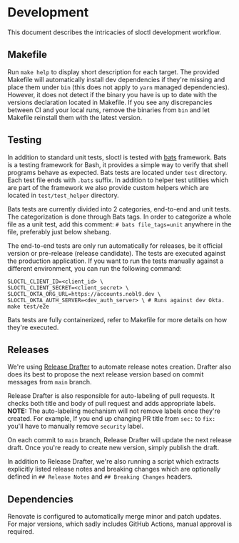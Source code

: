 # Development

This document describes the intricacies of sloctl development workflow.

## Makefile

Run `make help` to display short description for each target.
The provided Makefile will automatically install dev dependencies if they're
missing and place them under `bin`
(this does not apply to `yarn` managed dependencies).
However, it does not detect if the binary you have is up to date with the
versions declaration located in Makefile.
If you see any discrepancies between CI and your local runs, remove the
binaries from `bin` and let Makefile reinstall them with the latest version.

## Testing

In addition to standard unit tests, sloctl is tested with
[bats](https://bats-core.readthedocs.io/en/stable/) framework.
Bats is a testing framework for Bash, it provides a simple way to verify
that shell programs behave as expected.
Bats tests are located under `test` directory.
Each test file ends with `.bats` suffix.
In addition to helper test utilities which are part of the framework we also
provide custom helpers which are located in `test/test_helper` directory.

Bats tests are currently divided into 2 categories, end-to-end and unit tests.
The categorization is done through Bats tags. In order to categorize a whole
file as a unit test, add this comment: `# bats file_tags=unit` anywhere in the
file, preferably just below shebang.

The end-to-end tests are only run automatically for releases, be it official
version or pre-release (release candidate).
The tests are executed against the production application.
If you want to run the tests manually against a different environment, you can
run the following command:

```shell
SLOCTL_CLIENT_ID=<client_id> \
SLOCTL_CLIENT_SECRET=<client_secret> \
SLOCTL_OKTA_ORG_URL=https://accounts.nobl9.dev \
SLOCTL_OKTA_AUTH_SERVER=<dev_auth_server> \ # Runs against dev Okta.
make test/e2e
```

Bats tests are fully containerized, refer to Makefile for more details on
how they're executed.

## Releases

We're using [Release Drafter](https://github.com/release-drafter/release-drafter)
to automate release notes creation. Drafter also does its best to propose
the next release version based on commit messages from `main` branch.

Release Drafter is also responsible for auto-labeling of pull requests.
It checks both title and body of pull request and adds appropriate labels. \
**NOTE:** The auto-labeling mechanism will not remove labels once they're
created. For example, If you end up changing PR title from `sec:` to `fix:`
you'll have to manually remove `security` label.

On each commit to `main` branch, Release Drafter will update the next release
draft. Once you're ready to create new version, simply publish the draft.

In addition to Release Drafter, we're also running a script which extracts
explicitly listed release notes and breaking changes which are optionally
defined in `## Release Notes` and `## Breaking Changes` headers.

## Dependencies

Renovate is configured to automatically merge minor and patch updates.
For major versions, which sadly includes GitHub Actions, manual approval
is required.
